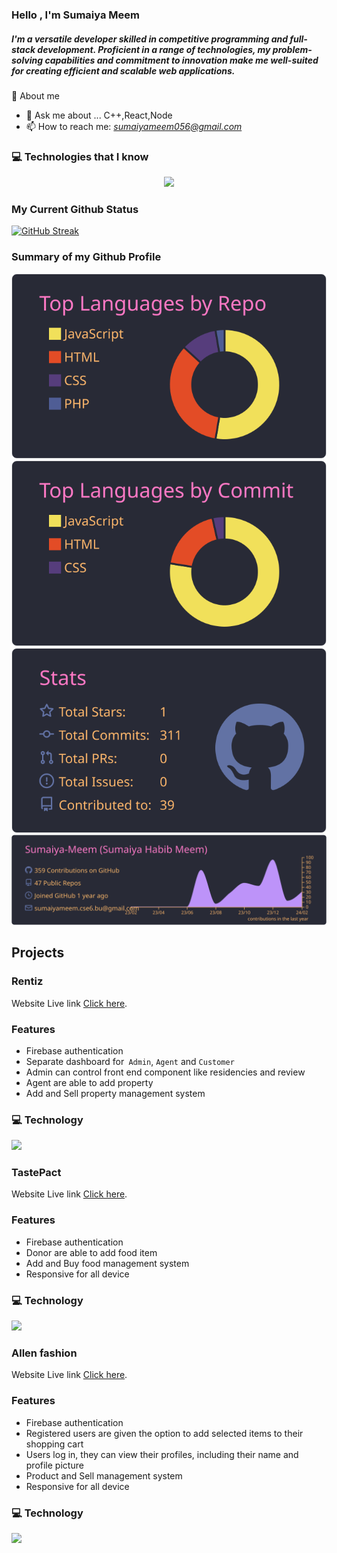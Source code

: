 

### Hello , I'm Sumaiya Meem

##### I'm a versatile developer skilled in competitive programming and full-stack development. Proficient in a range of technologies, my problem-solving capabilities and commitment to innovation make me well-suited for creating efficient and scalable web applications.

👀 About me
- 💬 Ask me about ... C++,React,Node
- 📫 How to reach me: *sumaiyameem056@gmail.com*

### 💻 Technologies that I know
<p align="center">
  <a href="https://skillicons.dev">
    <img src="https://skillicons.dev/icons?i=react,nodejs,expressjs,mongodb,js,tailwind,html,c,python" />
  </a>
</p>


### My Current Github Status
[![GitHub Streak](https://github-readme-streak-stats.herokuapp.com?user=Sumaiya-Meem&theme=dracula&hide_border=true&border_radius=4.8&mode=weekly&card_width=497)](https://git.io/streak-stats)

### Summary of my Github Profile

[![](https://raw.githubusercontent.com/Sumaiya-Meem/testcard/master/profile-summary-card-output/dracula/1-repos-per-language.svg)](https://github.com/vn7n24fzkq/github-profile-summary-cards) [![](https://raw.githubusercontent.com/Sumaiya-Meem/testcard/master/profile-summary-card-output/dracula/2-most-commit-language.svg)](https://github.com/vn7n24fzkq/github-profile-summary-cards)
[![](https://raw.githubusercontent.com/Sumaiya-Meem/testcard/master/profile-summary-card-output/dracula/3-stats.svg)](https://github.com/vn7n24fzkq/github-profile-summary-cards) 
[![](https://raw.githubusercontent.com/Sumaiya-Meem/testcard/master/profile-summary-card-output/dracula/0-profile-details.svg)](https://github.com/vn7n24fzkq/github-profile-summary-cards)

## Projects
### Rentiz

Website Live link [Click here](https://rentiz-e6035.web.app/).

### Features
- Firebase authentication
- Separate dashboard for` Admin`, `Agent` and `Customer`
- Admin can control front end component like residencies and review
- Agent are able to add property
- Add and Sell property management system

### 💻 Technology
<p align="left">
  <a href="https://skillicons.dev">
    <img src="https://skillicons.dev/icons?i=react,nodejs,expressjs,mongodb,js,tailwind,html" />
  </a>
</p>

### TastePact

Website Live link [Click here](https://food-share-73f23.web.app/).

### Features
- Firebase authentication
- Donor are able to add food item
- Add and Buy food management system
- Responsive for all device

### 💻 Technology
<p align="left">
  <a href="https://skillicons.dev">
    <img src="https://skillicons.dev/icons?i=react,nodejs,expressjs,mongodb,js,tailwind,html" />
  </a>
</p>

### Allen fashion

Website Live link [Click here](https://fashion-website-39a8c.web.app/).

### Features
- Firebase authentication
- Registered users are given the option to add selected items to their shopping cart
- Users log in, they can view their profiles, including their name and profile picture
- Product and Sell management system
- Responsive for all device

### 💻 Technology
<p align="left">
  <a href="https://skillicons.dev">
    <img src="https://skillicons.dev/icons?i=react,nodejs,expressjs,mongodb,js,tailwind,html" />
  </a>
</p>




